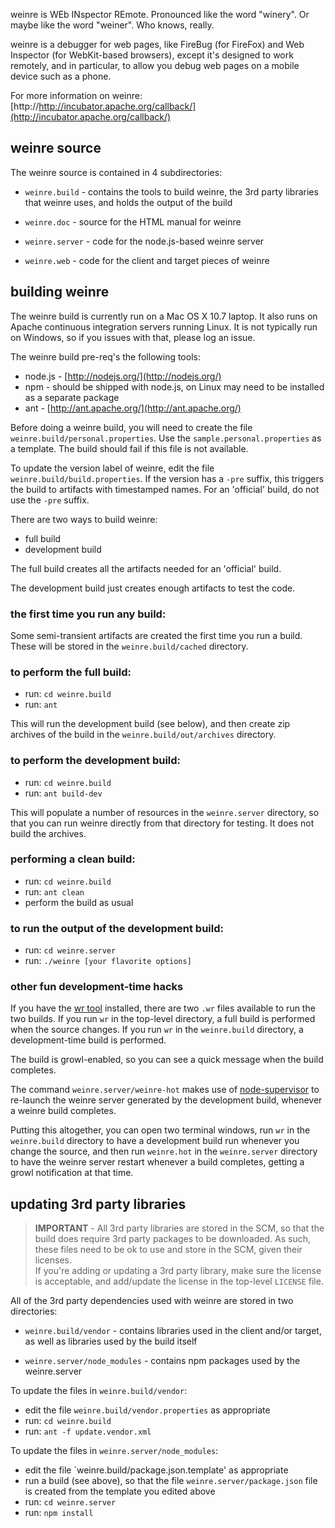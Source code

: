 <!--
 * Licensed to the Apache Software Foundation (ASF) under one
 * or more contributor license agreements.  See the NOTICE file
 * distributed with this work for additional information
 * regarding copyright ownership.  The ASF licenses this file
 * to you under the Apache License, Version 2.0 (the
 * "License"); you may not use this file except in compliance
 * with the License.  You may obtain a copy of the License at
 *
 *     http://www.apache.org/licenses/LICENSE-2.0
 *
 * Unless required by applicable law or agreed to in writing,
 * software distributed under the License is distributed on an
 * "AS IS" BASIS, WITHOUT WARRANTIES OR CONDITIONS OF ANY
 * KIND, either express or implied.  See the License for the
 * specific language governing permissions and limitations
 * under the License.
-->

weinre is WEb INspector REmote. 
Pronounced like the word "winery". 
Or maybe like the word "weiner". 
Who knows, really.

weinre is a debugger for web pages, 
like FireBug (for FireFox) and Web Inspector (for WebKit-based browsers), 
except it's designed to work remotely, and in particular, 
to allow you debug web pages on a mobile device such as a phone.

For more information on weinre:
[http://http://incubator.apache.org/callback/](http://incubator.apache.org/callback/)


weinre source
-------------

The weinre source is contained in 4 subdirectories:

* `weinre.build` - contains the tools to build weinre, the 3rd party libraries
that weinre uses, and holds the output of the build

* `weinre.doc` - source for the HTML manual for weinre

* `weinre.server` - code for the node.js-based weinre server

* `weinre.web` - code for the client and target pieces of weinre


building weinre
---------------

The weinre build is currently run on a Mac OS X 10.7 laptop.  It also runs on Apache
continuous integration servers running Linux.  It is not typically run on Windows,
so if you issues with that, please log an issue.  

The weinre build pre-req's the following tools:

* node.js - [http://nodejs.org/](http://nodejs.org/)
* npm - should be shipped with node.js, on Linux may need to be installed as a separate
package 
* ant - [http://ant.apache.org/](http://ant.apache.org/)

Before doing a weinre build, you will need to create the file
`weinre.build/personal.properties`.  Use the `sample.personal.properties` as a template.
The build should fail if this file is not available.

To update the version label of weinre, edit the file `weinre.build/build.properties`.
If the version has a `-pre` suffix, this triggers the build to artifacts with
timestamped names.  For an 'official' build, do not use the `-pre` suffix.

There are two ways to build weinre:

* full build
* development build

The full build creates all the artifacts needed for an 'official' build.

The development build just creates enough artifacts to test the code.

### the first time you run any build: ###

Some semi-transient artifacts are created the first time you run a build.
These will be stored in the `weinre.build/cached` directory.

### to perform the full build: ###

* run: `cd weinre.build`
* run: `ant`

This will run the development build (see below), and then create zip archives of
the build in the `weinre.build/out/archives` directory.

### to perform the development build: ###

* run: `cd weinre.build`
* run: `ant build-dev`

This will populate a number of resources in the `weinre.server` directory, so that
you can run weinre directly from that directory for testing.  It does not build
the archives.

### performing a clean build: ###

* run: `cd weinre.build`
* run: `ant clean`
* perform the build as usual

### to run the output of the development build: ###

* run: `cd weinre.server`
* run: `./weinre [your flavorite options]`

### other fun development-time hacks ###

If you have the [wr tool](https://github.com/pmuellr/wr) installed, there are
two `.wr` files available to run the two builds.  If you run `wr` in the top-level
directory, a full build is performed when the source changes.  If you run `wr` in the
`weinre.build` directory, a development-time build is performed.

The build is growl-enabled, so you can see a quick message when the build completes.

The command `weinre.server/weinre-hot` makes use of
[node-supervisor](https://github.com/isaacs/node-supervisor) to re-launch the
weinre server generated by the development build, whenever a weinre build
completes.

Putting this altogether, you can open two terminal windows, run `wr` in the `weinre.build`
directory to have a development build run whenever you change the source, and then run `weinre.hot` in the `weinre.server` directory to have the weinre server restart whenever a build completes, getting a growl notification at that time.

updating 3rd party libraries
-----------------------------

> **IMPORTANT** - All 3rd party libraries are stored in the SCM, so that the build does
require 3rd party packages to be downloaded.  As such, these files need to be ok to 
use and store in the SCM, given their licenses.  
If you're adding or updating a 3rd party library, make
sure the license is acceptable, and add/update the license in the top-level `LICENSE`
file.

All of the 3rd party dependencies used with weinre are stored in two directories:

* `weinre.build/vendor` - contains libraries used in the client and/or target,
as well as libraries used by the build itself

* `weinre.server/node_modules` - contains npm packages used by the weinre.server


To update the files in `weinre.build/vendor`:

* edit the file `weinre.build/vendor.properties` as appropriate
* run: `cd weinre.build`
* run: `ant -f update.vendor.xml`

To update the files in `weinre.server/node_modules`:

* edit the file `weinre.build/package.json.template' as appropriate
* run a build (see above), so that the file `weinre.server/package.json` file is created
from the template you edited above
* run: `cd weinre.server`
* run: `npm install`